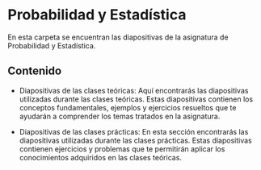 # Probabilidad y Estadística

En esta carpeta se encuentran las diapositivas de la asignatura de Probabilidad y Estadística.

## Contenido

- Diapositivas de las clases teóricas: Aquí encontrarás las diapositivas utilizadas durante las clases teóricas. Estas diapositivas contienen los conceptos fundamentales, ejemplos y ejercicios resueltos que te ayudarán a comprender los temas tratados en la asignatura.

- Diapositivas de las clases prácticas: En esta sección encontrarás las diapositivas utilizadas durante las clases prácticas. Estas diapositivas contienen ejercicios y problemas que te permitirán aplicar los conocimientos adquiridos en las clases teóricas.
